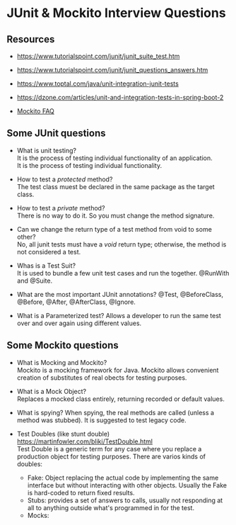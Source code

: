 # JUnit & Mockito Interview Questions

## Resources

* https://www.tutorialspoint.com/junit/junit_suite_test.htm
* https://www.tutorialspoint.com/junit/junit_questions_answers.htm

* https://www.toptal.com/java/unit-integration-junit-tests
* https://dzone.com/articles/unit-and-integration-tests-in-spring-boot-2

* [Mockito FAQ](https://github.com/mockito/mockito/wiki/FAQ)

## Some JUnit questions

* What is unit testing?    
It is the process of testing individual functionality of an application.  
It is the process of testing individual functionality.

* How to test a _protected_ method?  
The test class muest be declared in the same package as the target class.

* How to test a _private_ method?  
There is no way to do it. So you must change the method signature.

* Can we change the return type of a test method from void to some other?  
No, all junit tests must have a _void_ return type; otherwise, the method
is not considered a test.

* Whas is a Test Suit?  
It is used to bundle a few unit test cases and run the together. @RunWith and @Suite.

* What are the most important JUnit annotations?
@Test, @BeforeClass, @Before, @After, @AfterClass, @Ignore.

* What is a Parameterized test?
Allows a developer to run the same test over and over again using different values.

## Some Mockito questions

* What is Mocking and Mockito?  
Mockito is a mocking framework for Java. Mockito allows convenient creation of substitutes
of real obects for testing purposes.

* What is a Mock Object?  
Replaces a mocked class entirely, returning recorded or default values.

* What is spying?
When spying, the real methods are called (unless a method was stubbed). It is suggested 
to test legacy code.

* Test Doubles (like stunt double) https://martinfowler.com/bliki/TestDouble.html  
Test Double is a generic term for any case where you replace a production object for testing
purposes. There are varios kinds of doubles:
	* Fake: Object replacing the actual code by implementing the same interface but without
	interacting with other objects. Usually the Fake is hard-coded to return fixed results.
	* Stubs: provides a set of answers to calls, usually not responding at all to  anything 
	outside what's programmed in for the test.
	* Mocks: 

